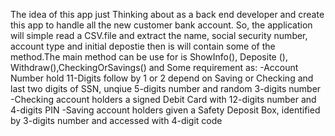 The idea of this app just
Thinking about as a back end developer and create this app to handle all the new customer bank account.
So, the application will simple read a CSV.file and extract the name, social security number, account type and initial depostie
then is will contain some of the method.The main method can be use for is ShowInfo(), Deposite (), Withdraw(),CheckingOrSavings()
and Some requirement as: 
-Account Number hold 11-Digits follow by 1 or 2 depend on Saving or Checking and last two digits of SSN, unqiue 5-digits number and random 3-digits number
-Checking account holders a signed Debit Card with 12-digits number and 4-digits PIN
-Saving account holders given a Safety Deposit Box, identified by 3-digits number and accessed with 4-digit code